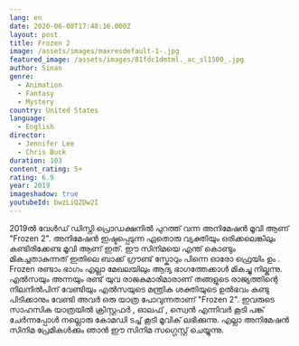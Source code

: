 ```yaml
---
lang: en
date: 2020-06-08T17:48:16.000Z
layout: post
title: Frozen 2
image: /assets/images/maxresdefault-1-.jpg
featured_image: /assets/images/81fdc1dmtml._ac_sl1500_.jpg
author: Sinan
genre:
  - Animation
  - Fantasy
  - Mystery
country: United States
language:
  - English
director:
  - Jennifer Lee
  - Chris Buck
duration: 103
content_rating: 5+
rating: 6.9
year: 2019
imageshadow: true
youtubeId: bwzLiQZDw2I
---
```

2019ൽ വേൾഡ് ഡിസ്നി പ്രൊഡക്ഷനിൽ പുറത്ത് വന്ന അനിമേഷൻ മൂവി ആണ് "Frozen 2". അനിമേഷൻ ഇഷ്ടപ്പെടുന്ന ഏതൊരു വ്യക്തിയും ഒരിക്കലെങ്കിലും കണ്ടിരിക്കേണ്ട മൂവി ആണ് ഇത്. ഈ സിനിമയെ എന്ത് കൊണ്ടും മികച്ചതാകുന്നത് ഇതിലെ ബാക്ക് ഗ്രൗണ്ട് സ്കോറും പിന്നെ ഓരോ ഫ്രെയിം ഉം . Frozen രണ്ടാം ഭാഗം എല്ലാ മേഖലയിലും ആദ്യ ഭാഗത്തേക്കാൾ മികച്ചു നില്കുന്നു. എൽസയും അന്നയും രണ്ട് യുവ രാജകുമാരിമാരാണ് തങ്ങളുടെ രാജ്യത്തിന്റെ നിലനിൽപിന് വേണ്ടിയും എൽസയുടെ മന്ത്രിക ശക്തിയുടെ ഉൽഭവം കണ്ടു പിടിക്കാനും  വേണ്ടി അവർ  ഒരു യാത്ര പോവുന്നതാണ്  "Frozen 2". ഇവരുടെ സാഹസിക യാത്രയിൽ ക്രിസ്റ്റഫർ  , ഓലഫ് , സ്വെൻ എന്നിവർ കൂടി പങ്ക് ചേർന്നപ്പോൾ നല്ലൊരു കോമഡി ടച്ച്‌ കൂടി മൂവിക് ലഭിക്കുന്നു. എല്ലാ അനിമേഷൻ സിനിമ പ്രേമികൾക്കും ഞാൻ ഈ സിനിമ സഗ്ഗെസ്റ്റ് ചെയ്യുന്നു.

